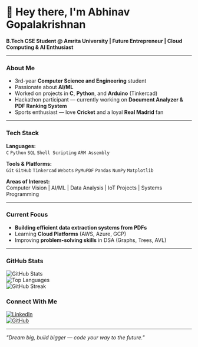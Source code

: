 # 👋 Hey there, I'm Abhinav Gopalakrishnan  

 **B.Tech CSE Student @ Amrita University | Future Entrepreneur | Cloud Computing & AI Enthusiast**  

---

### About Me  
-  3rd-year **Computer Science and Engineering** student  
-  Passionate about **AI/ML**  
-  Worked on projects in **C**, **Python**, and **Arduino** (Tinkercad)  
-  Hackathon participant — currently working on **Document Analyzer & PDF Ranking System**  
-  Sports enthusiast — love **Cricket** and a loyal **Real Madrid** fan  

---

###  Tech Stack  
**Languages:**  
`C` `Python` `SQL` `Shell Scripting` `ARM Assembly`  

**Tools & Platforms:**  
`Git` `GitHub` `Tinkercad` `Webots` `PyMuPDF` `Pandas` `NumPy` `Matplotlib`  

**Areas of Interest:**  
Computer Vision |  AI/ML |  Data Analysis |  IoT Projects | Systems Programming  

---

###  Current Focus  
-  **Building efficient data extraction systems from PDFs**  
-  Learning **Cloud Platforms** (AWS, Azure, GCP)  
-  Improving **problem-solving skills** in DSA (Graphs, Trees, AVL)  

---

### GitHub Stats  
![GitHub Stats](https://github-readme-stats.vercel.app/api?username=Abhinav-Gopalakrishnan&show_icons=true&theme=tokyonight)  
![Top Languages](https://github-readme-stats.vercel.app/api/top-langs/?username=Abhinav-Gopalakrishnan&layout=compact&theme=tokyonight)  
![GitHub Streak](https://streak-stats.demolab.com?user=Abhinav-Gopalakrishnan&theme=tokyonight)


### Connect With Me  
[![LinkedIn](https://img.shields.io/badge/LinkedIn-Abhinav-Gopalakrishnan-blue?logo=linkedin)](https://www.linkedin.com/in/abhinav-g-486343295/)  
[![GitHub](https://img.shields.io/badge/GitHub-Abhinav-Gopalakrishnan-black?logo=github)](https://github.com/Abhinav-Gopalakrishnan)  

---

*"Dream big, build bigger — code your way to the future."*
